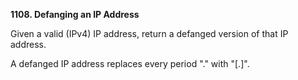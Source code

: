 **1108. Defanging an IP Address**

Given a valid (IPv4) IP address, return a defanged version of that IP address.

A defanged IP address replaces every period "." with "[.]".
